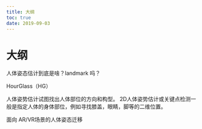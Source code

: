 ```yaml
---
title: 大纲
toc: true
date: 2019-09-03
---
```

# 大纲


人体姿态估计到底是啥？landmark 吗？


HourGlass（HG）



人体姿势估计试图找出人体部位的方向和构型。 2D人体姿势估计或关键点检测一般是指定人体的身体部位，例如寻找膝盖，眼睛，脚等的二维位置。


面向 AR/VR场景的人体姿态迁移
